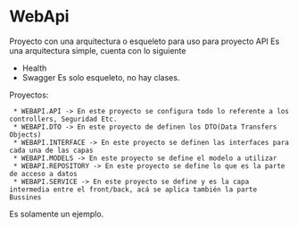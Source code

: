 # WebApi

Proyecto con una arquitectura o esqueleto para uso para proyecto API
Es una arquitectura simple, cuenta con lo siguiente
 - Health
 - Swagger
Es solo esqueleto, no hay clases.

Proyectos:

     * WEBAPI.API -> En este proyecto se configura todo lo referente a los controllers, Seguridad Etc.
     * WEBAPI.DTO -> En este proyecto de definen los DTO(Data Transfers Objects)
     * WEBAPI.INTERFACE -> En este proyecto se definen las interfaces para cada una de las capas
     * WEBAPI.MODELS -> En este proyecto se define el modelo a utilizar
     * WEBAPI.REPOSITORY -> En este proyecto se define lo que es la parte de acceso a datos
     * WEBAPI.SERVICE -> En este proyecto se define y es la capa intermedia entre el front/back, acá se aplica también la parte Bussines

Es solamente un ejemplo.
